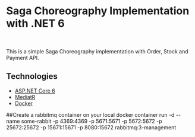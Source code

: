# Saga Choreography Implementation with .NET 6 

<br/>

This is a simple Saga Choreography implementation with Order, Stock and Payment API. 

## Technologies

* [ASP.NET Core 6](https://docs.microsoft.com/en-us/aspnet/core/introduction-to-aspnet-core?view=aspnetcore-6.0)
* [MediatR](https://github.com/jbogard/MediatR)
* [Docker](https://www.docker.com/)


##Create a rabbitmq container on your local
docker container run -d --name some-rabbit -p 4369:4369 -p 5671:5671 -p 5672:5672 -p 25672:25672 -p 15671:15671 -p 8080:15672 rabbitmq:3-management
